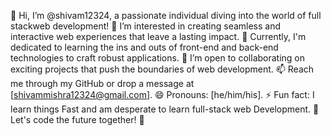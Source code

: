 👋 Hi, I’m @shivam12324, a passionate individual diving into the world of full stackweb development! 
👀 I’m interested in creating seamless and interactive web experiences that leave a lasting impact. 
🌱 Currently, I'm dedicated to learning the ins and outs of front-end and back-end technologies to craft robust applications. 
💞️ I’m open to collaborating on exciting projects that push the boundaries of web development. 
📫 Reach me through my GitHub or drop a message at [shivammishra12324@gmail.com]. 
😄 Pronouns: [he/him/his].
⚡ Fun fact: I learn things Fast and am desperate to learn full-stack web Development. 
🚀 Let's code the future together! 🚀
